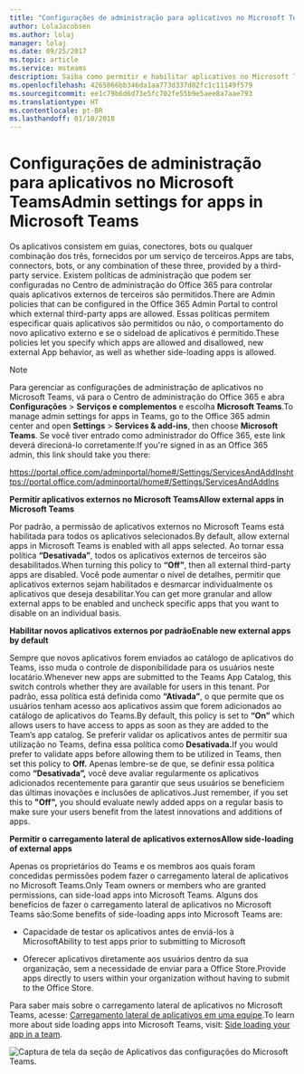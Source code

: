 ```yaml
---
title: "Configurações de administração para aplicativos no Microsoft Teams"
author: LolaJacobsen
ms.author: lolaj
manager: lolaj
ms.date: 09/25/2017
ms.topic: article
ms.service: msteams
description: Saiba como permitir e habilitar aplicativos no Microsoft Teams, incluindo o carregamento lateral de aplicativos externos.
ms.openlocfilehash: 4265866bb346da1aa773d337d02fc1c11149f579
ms.sourcegitcommit: ee1c79b6d6d73e5fc702fe55b9e5aee8a7aae793
ms.translationtype: HT
ms.contentlocale: pt-BR
ms.lasthandoff: 01/10/2018
---
```

<a name="admin-settings-for-apps-in-microsoft-teams"></a><span data-ttu-id="75fb9-103">Configurações de administração para aplicativos no Microsoft Teams</span><span class="sxs-lookup"><span data-stu-id="75fb9-103">Admin settings for apps in Microsoft Teams</span></span>
==========================================

<span data-ttu-id="75fb9-104">Os aplicativos consistem em guias, conectores, bots ou qualquer combinação dos três, fornecidos por um serviço de terceiros.</span><span class="sxs-lookup"><span data-stu-id="75fb9-104">Apps are tabs, connectors, bots, or any combination of these three, provided by a third-party service.</span></span> <span data-ttu-id="75fb9-105">Existem políticas de administração que podem ser configuradas no Centro de administração do Office 365 para controlar quais aplicativos externos de terceiros são permitidos.</span><span class="sxs-lookup"><span data-stu-id="75fb9-105">There are Admin policies that can be configured in the Office 365 Admin Portal to control which external third-party apps are allowed.</span></span> <span data-ttu-id="75fb9-106">Essas políticas permitem especificar quais aplicativos são permitidos ou não, o comportamento do novo aplicativo externo e se o sideload de aplicativos é permitido.</span><span class="sxs-lookup"><span data-stu-id="75fb9-106">These policies let you specify which apps are allowed and disallowed, new external App behavior, as well as whether side-loading apps is allowed.</span></span>

> [!NOTE]
> <span data-ttu-id="75fb9-107">Para gerenciar as configurações de administração de aplicativos no Microsoft Teams, vá para o Centro de administração do Office 365 e abra **Configurações** > **Serviços e complementos** e escolha **Microsoft Teams**.</span><span class="sxs-lookup"><span data-stu-id="75fb9-107">To manage admin settings for apps in Teams, go to the Office 365 admin center and open **Settings** > **Services & add-ins**, then choose **Microsoft Teams**.</span></span> <span data-ttu-id="75fb9-108">Se você tiver entrado como administrador do Office 365, este link deverá direcioná-lo corretamente:</span><span class="sxs-lookup"><span data-stu-id="75fb9-108">If you're signed in as an Office 365 admin, this link should take you there:</span></span>
> 
> <span data-ttu-id="75fb9-109">https://portal.office.com/adminportal/home#/Settings/ServicesAndAddIns</span><span class="sxs-lookup"><span data-stu-id="75fb9-109">https://portal.office.com/adminportal/home#/Settings/ServicesAndAddIns</span></span> 

<span data-ttu-id="75fb9-110">**Permitir aplicativos externos no Microsoft Teams**</span><span class="sxs-lookup"><span data-stu-id="75fb9-110">**Allow external apps in Microsoft Teams**</span></span>

<span data-ttu-id="75fb9-111">Por padrão, a permissão de aplicativos externos no Microsoft Teams está habilitada para todos os aplicativos selecionados.</span><span class="sxs-lookup"><span data-stu-id="75fb9-111">By default, allow external apps in Microsoft Teams is enabled with all apps selected.</span></span> <span data-ttu-id="75fb9-112">Ao tornar essa política **“Desativada”**, todos os aplicativos externos de terceiros são desabilitados.</span><span class="sxs-lookup"><span data-stu-id="75fb9-112">When turning this policy to **“Off”**, then all external third-party apps are disabled.</span></span> <span data-ttu-id="75fb9-113">Você pode aumentar o nível de detalhes, permitir que aplicativos externos sejam habilitados e desmarcar individualmente os aplicativos que deseja desabilitar.</span><span class="sxs-lookup"><span data-stu-id="75fb9-113">You can get more granular and allow external apps to be enabled and uncheck specific apps that you want to disable on an individual basis.</span></span>

<span data-ttu-id="75fb9-114">**Habilitar novos aplicativos externos por padrão**</span><span class="sxs-lookup"><span data-stu-id="75fb9-114">**Enable new external apps by default**</span></span>

<span data-ttu-id="75fb9-115">Sempre que novos aplicativos forem enviados ao catálogo de aplicativos do Teams, isso muda o controle de disponibilidade para os usuários neste locatário.</span><span class="sxs-lookup"><span data-stu-id="75fb9-115">Whenever new apps are submitted to the Teams App Catalog, this switch controls whether they are available for users in this tenant.</span></span> <span data-ttu-id="75fb9-116">Por padrão, essa política está definida como **“Ativada”**, o que permite que os usuários tenham acesso aos aplicativos assim que forem adicionados ao catálogo de aplicativos do Teams.</span><span class="sxs-lookup"><span data-stu-id="75fb9-116">By default, this policy is set to **“On”** which allows users to have access to apps as soon as they are added to the Team’s app catalog.</span></span> <span data-ttu-id="75fb9-117">Se preferir validar os aplicativos antes de permitir sua utilização no Teams, defina essa política como **Desativada.**</span><span class="sxs-lookup"><span data-stu-id="75fb9-117">If you would prefer to validate apps before allowing them to be utilized in Teams, then set this policy to **Off.**</span></span> <span data-ttu-id="75fb9-118">Apenas lembre-se de que, se definir essa política como **“Desativada”,** você deve avaliar regularmente os aplicativos adicionados recentemente para garantir que seus usuários se beneficiem das últimas inovações e inclusões de aplicativos.</span><span class="sxs-lookup"><span data-stu-id="75fb9-118">Just remember, if you set this to **"Off",** you should evaluate newly added apps on a regular basis to make sure your users benefit from the latest innovations and additions of apps.</span></span>

<span data-ttu-id="75fb9-119">**Permitir o carregamento lateral de aplicativos externos**</span><span class="sxs-lookup"><span data-stu-id="75fb9-119">**Allow side-loading of external apps**</span></span>

<span data-ttu-id="75fb9-120">Apenas os proprietários do Teams e os membros aos quais foram concedidas permissões podem fazer o carregamento lateral de aplicativos no Microsoft Teams.</span><span class="sxs-lookup"><span data-stu-id="75fb9-120">Only Team owners or members who are granted permissions, can side-load apps into Microsoft Teams.</span></span> <span data-ttu-id="75fb9-121">Alguns dos benefícios de fazer o carregamento lateral de aplicativos no Microsoft Teams são:</span><span class="sxs-lookup"><span data-stu-id="75fb9-121">Some benefits of side-loading apps into Microsoft Teams are:</span></span>

-   <span data-ttu-id="75fb9-122">Capacidade de testar os aplicativos antes de enviá-los à Microsoft</span><span class="sxs-lookup"><span data-stu-id="75fb9-122">Ability to test apps prior to submitting to Microsoft</span></span>

-   <span data-ttu-id="75fb9-123">Oferecer aplicativos diretamente aos usuários dentro da sua organização, sem a necessidade de enviar para a Office Store.</span><span class="sxs-lookup"><span data-stu-id="75fb9-123">Provide apps directly to users within your organization without having to submit to the Office Store.</span></span>

<span data-ttu-id="75fb9-124">Para saber mais sobre o carregamento lateral de aplicativos no Microsoft Teams, acesse: [Carregamento lateral de aplicativos em uma equipe](https://go.microsoft.com/fwlink/?linkid=854631).</span><span class="sxs-lookup"><span data-stu-id="75fb9-124">To learn more about side loading apps into Microsoft Teams, visit: [Side loading your app in a team](https://go.microsoft.com/fwlink/?linkid=854631).</span></span>

![Captura de tela da seção de Aplicativos das configurações do Microsoft Teams.](media/Admin_settings_for_apps_in_Microsoft_Teams_image1.png)
